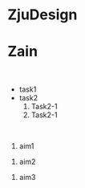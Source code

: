 # ZjuDesign
<h1>Zain</h1><br>
<ul><li>task1</li>
<li>task2<br>
<ol><li>Task2-1</li>
<li>Task2-1</li>
</ol></li></ul><br>
<ol><li>aim1</li></ol>
<ol><li>aim2</li></ol>
<ol><li>aim3</li></ol>
